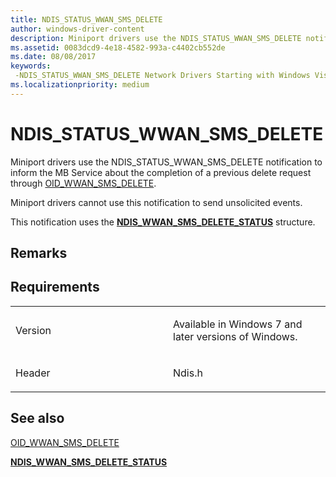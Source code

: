 ```yaml
---
title: NDIS_STATUS_WWAN_SMS_DELETE
author: windows-driver-content
description: Miniport drivers use the NDIS_STATUS_WWAN_SMS_DELETE notification to inform the MB Service about the completion of a previous delete request through OID_WWAN_SMS_DELETE.
ms.assetid: 0083dcd9-4e18-4582-993a-c4402cb552de
ms.date: 08/08/2017
keywords: 
 -NDIS_STATUS_WWAN_SMS_DELETE Network Drivers Starting with Windows Vista
ms.localizationpriority: medium
---
```


# NDIS\_STATUS\_WWAN\_SMS\_DELETE


Miniport drivers use the NDIS\_STATUS\_WWAN\_SMS\_DELETE notification to inform the MB Service about the completion of a previous delete request through [OID\_WWAN\_SMS\_DELETE](oid-wwan-sms-delete.md).

Miniport drivers cannot use this notification to send unsolicited events.

This notification uses the [**NDIS\_WWAN\_SMS\_DELETE\_STATUS**](https://msdn.microsoft.com/library/windows/hardware/ff567940) structure.

Remarks
-------

Requirements
------------

<table>
<colgroup>
<col width="50%" />
<col width="50%" />
</colgroup>
<tbody>
<tr class="odd">
<td><p>Version</p></td>
<td><p>Available in Windows 7 and later versions of Windows.</p></td>
</tr>
<tr class="even">
<td><p>Header</p></td>
<td>Ndis.h</td>
</tr>
</tbody>
</table>

## See also


[OID\_WWAN\_SMS\_DELETE](oid-wwan-sms-delete.md)

[**NDIS\_WWAN\_SMS\_DELETE\_STATUS**](https://msdn.microsoft.com/library/windows/hardware/ff567940)

 

 




